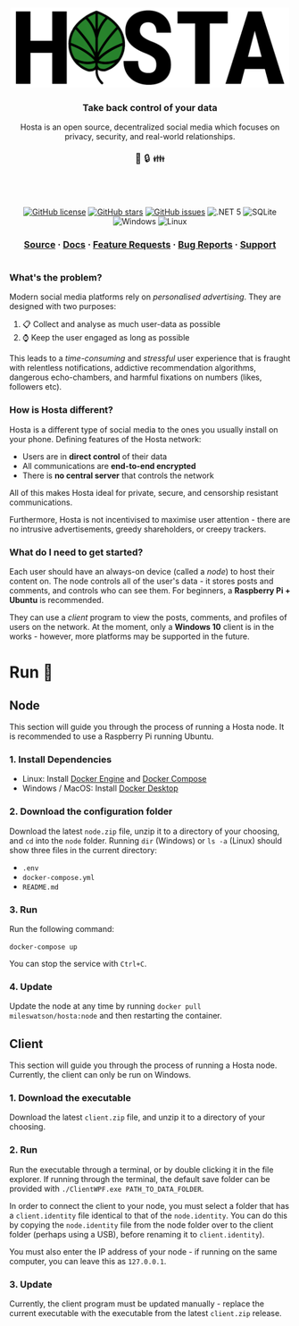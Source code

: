 
<h3 align="center">
  <img alt="Hosta" src="img/project-banner.png" width=500px />
</h3>

<h3 align="center">
  Take back control of your data
</h3>

<div align="center" margin="50px">
  Hosta is an open source, decentralized social media which focuses on privacy, security, and real-world relationships.
</div>

<p align="center" style="font-size:125%">
 📝 🔒 👪
</p>

<h1></h1><br/>

<p align="center">
  <a href="https://github.com/mileswatson/Hosta/blob/master/LICENSE"><img alt="GitHub license" src="https://img.shields.io/github/license/mileswatson/Hosta?color=blue"></a>
  <a href="https://github.com/mileswatson/Hosta/stargazers"><img alt="GitHub stars" src="https://img.shields.io/github/stars/mileswatson/Hosta?color=gold"></a>
  <a href="https://github.com/mileswatson/Hosta/issues"><img alt="GitHub issues" src="https://img.shields.io/github/issues/mileswatson/Hosta"></a>
  <img alt=".NET 5" src="https://img.shields.io/static/v1?label=&message=%2ENET%205&color=5C2D91">
  <img alt="SQLite" src="https://img.shields.io/static/v1?label=&message=SQLite&color=003B57&logo=SQLite">
  <img alt="Windows" src="https://img.shields.io/static/v1?label=&message=Windows&color=0078D6&logo=Windows">
  <img alt="Linux" src="https://img.shields.io/static/v1?label=&message=linux&color=FCC624&logo=Linux&logoColor=black">
</p>

<h3 align="center">
  <a href="https://github.com/mileswatson/Hosta/tree/master/src">Source</a>
  <span> · </span>
  <a href="https://github.com/mileswatson/Hosta/wiki/Documentation-📃">Docs</a>
  <span> · </span>
  <a href="https://github.com/mileswatson/Hosta/discussions/21">Feature Requests</a>
  <span> · </span>
  <a href="https://github.com/mileswatson/Hosta/issues">Bug Reports</a>
  <span> · </span>
  <a href="https://github.com/mileswatson/Hosta/discussions/20">Support</a>
</h3>

<h1></h1>

### What's the problem?

Modern social media platforms rely on *personalised advertising*. They are designed with two purposes:

1. 📋 Collect and analyse as much user-data as possible
2. ⌚ Keep the user engaged as long as possible

This leads to a *time-consuming* and *stressful* user experience that is fraught with relentless notifications, addictive recommendation algorithms, dangerous echo-chambers, and harmful fixations on numbers (likes, followers etc).

### How is Hosta different?

Hosta is a different type of social media to the ones you usually install on your phone. Defining features of the Hosta network:

 - Users are in **direct control** of their data
 - All communications are **end-to-end encrypted**
 - There is **no central server** that controls the network

All of this makes Hosta ideal for private, secure, and censorship resistant communications.

Furthermore, Hosta is not incentivised to maximise user attention - there are no intrusive advertisements, greedy shareholders, or creepy trackers.

### What do I need to get started?

Each user should have an always-on device (called a *node*) to host their content on. The node controls all of the user's data - it stores posts and comments, and controls who can see them. For beginners, a **Raspberry Pi + Ubuntu** is recommended.

They can use a *client* program to view the posts, comments, and profiles of users on the network. At the moment, only a **Windows 10** client is in the works - however, more platforms may be supported in the future.

# Run 🏃

## Node

This section will guide you through the process of running a Hosta node. It is recommended to use a Raspberry Pi running Ubuntu.

### 1. Install Dependencies

 - Linux: Install [Docker Engine](https://www.digitalocean.com/community/tutorials/how-to-install-and-use-docker-on-ubuntu-20-04) and [Docker Compose](https://www.digitalocean.com/community/tutorials/how-to-install-and-use-docker-compose-on-ubuntu-20-04#prerequisites)
 - Windows / MacOS: Install [Docker Desktop](https://www.docker.com/products/docker-desktop)

### 2. Download the configuration folder

Download the latest `node.zip` file, unzip it to a directory of your choosing, and `cd` into the `node` folder. Running `dir` (Windows) or `ls -a` (Linux) should show three files in the current directory:
 - `.env`
 - `docker-compose.yml`
 - `README.md`

### 3. Run

Run the following command:

`docker-compose up`

You can stop the service with `Ctrl+C`.

### 4. Update

Update the node at any time by running `docker pull mileswatson/hosta:node` and then restarting the container.

## Client

This section will guide you through the process of running a Hosta node. Currently, the client can only be run on Windows.

### 1. Download the executable

Download the latest `client.zip` file, and unzip it to a directory of your choosing.

### 2. Run

Run the executable through a terminal, or by double clicking it in the file explorer.
If running through the terminal, the default save folder can be provided with `./ClientWPF.exe PATH_TO_DATA_FOLDER`.

In order to connect the client to your node, you must select a folder that has a `client.identity` file identical to that of the `node.identity`.
You can do this by copying the `node.identity` file from the node folder over to the client folder (perhaps using a USB), before renaming it to `client.identity`).

You must also enter the IP address of your node - if running on the same computer, you can leave this as `127.0.0.1`.

### 3. Update

Currently, the client program must be updated manually - replace the current executable with the executable from the latest `client.zip` release.
